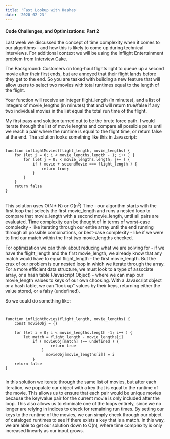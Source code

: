 ```yaml
---
title: 'Fast Lookup with Hashes'
date: '2020-02-23'
---
```


#### Code Challenges, and Optimizations: Part 2

Last week we discussed the concept of time complexity when it comes to our algorithms - and how this is likely to come up during technical interviews.  For additional context we will be using the Inflight Entertainment problem from [Interview Cake][1].  

The Background: Customers on long-haul flights light to queue up a second movie after their first ends, but are annoyed that their flight lands before they get to the end.  So you are tasked with building a new feature that will allow users to select two movies with total runtimes equal to the length of the flight.  

Your function will receive an integer flight_length (in minutes), and a list of integers of movie_lengths (in minutes) that and will return true/false if any two individual movies in the list equal the total run time of the flight.  

My first pass and solution turned out to be the brute force path. I would iterate through the list of movie lengths and compare all possible pairs until we reach a pair where the runtime is equal to the flight time, or return false at the end.  The solution looks something like this in Javascript:



<pre><code>
function inflightMovies(flight_length, movie_lengths) {
    for (let i = 0; i < movie_lengths.length - 1; i++ ) {
        for (let j = 0; < movie_lengths.length; j++ ) {
            if ( movie + secondMovie === flight_length ) {
                return true;
            }
        }
    }
    return false
}

</code></pre>

This solution uses O(N * N) or O(n<sup>2</sup>) Time - our algorithm starts with the first loop that selects the first movie_length and runs a nested loop to compare that movie_length with a second movie_length, until all pairs are evaluated. Time complexity can be thought of in terms of worst-case complexity - like iterating through our entire array until the end running through all possible combinations, or best-case complexity - like if we were to find our match within the first two movie_lengths checked.  

For optimization we can think about reducing what we are solving for - if we have the flight_length and the first movie_length, we already know that any match would have to equal flight_length - the first movie_length.  But the crux of our problem is our nested loop in which we iterate through the array.  For a more efficient data structure, we must look to a type of associate array, or a hash table (Javascript Object) - where we can map our movie_length values to keys of our own choosing.  With a Javascript object or a hash table, we can "look up" values by their keys, returning either the value stored, or a falsy (undefined). 

So we could do something like: 

<pre><code>

function inflightMovies(flight_length, movie_lengths) {
    const movieObj = {}

    for (let i = 0; i < movie_lengths.length -1; i++ ) {
        let match = flight_length - movie_lengths[i]
            if ( movieObj[match] !== undefined ) {
                    return true
                }
                  movieObj[movie_lengths[i]] = i
            }
    return false
}

</code></pre>


In this solution we iterate through the same list of movies, but after each iteration, we populate our object with a key that is equal to the runtime of the movie.  This allows us to ensure that each pair would be unique movies because the key/value pair for the current movie is only included after the loop.  This also allows us to eliminate one of the loops entirely, since we no longer are relying in indices to check for remaining run times.  By setting our keys to the runtime of the movies, we can simply check through our object of cataloged runtimes to see if there exists a key that is a match.  In this way, we are able to get our solution down to O(n), where time complexity is only increased linearly as our input grows.  
 





[1]: https://www.interviewcake.com/question/python/inflight-entertainment?course=fc1&section=hashing-and-hash-tables